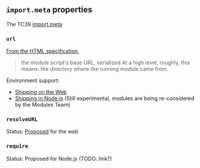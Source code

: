 ## `import.meta` properties

The TC39 [import.meta](https://github.com/tc39/proposal-import-meta) 

### `url`

[From the HTML specification](https://html.spec.whatwg.org/#hostgetimportmetaproperties),
> the module script's base URL, serialized
At a high level, roughly, this means: the directory where the running module came from.

Environment support:
- [Shipping on the Web](https://developer.mozilla.org/en-US/docs/Web/JavaScript/Reference/Statements/import.meta#Browser_compatibility)
- [Shipping in Node.js](https://nodejs.org/api/esm.html#esm_import_meta) (Still experimental, modules are being re-considered by the Modules Team)

### `resolveURL`

Status: [Proposed](https://github.com/whatwg/html/issues/3871) for the web

### `require`

Status: Proposed for Node.js (TODO: link?)
